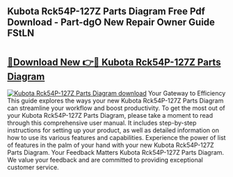 ## Kubota Rck54P-127Z Parts Diagram Free Pdf Download - Part-dgO New Repair Owner Guide FStLN

# <h2><a href="http://dfunfgy.blite.top/?on=Kubota+Rck54P-127Z+Parts+Diagram">🔗Download New 👉🔴 Kubota Rck54P-127Z Parts Diagram</a></h2>

[![Kubota Rck54P-127Z Parts Diagram download](https://i.imgur.com/lujVjoI.png)](http://dfunfgy.blite.top/?on=Kubota+Rck54P-127Z+Parts+Diagram)
Your Gateway to Efficiency This guide explores the ways your new Kubota Rck54P-127Z Parts Diagram can streamline your workflow and boost productivity. To get the most out of your Kubota Rck54P-127Z Parts Diagram, please take a moment to read through this comprehensive user manual. It includes step-by-step instructions for setting up your product, as well as detailed information on how to use its various features and capabilities. Experience the power of list of features in the palm of your hand with your new Kubota Rck54P-127Z Parts Diagram. Your Feedback Matters Kubota Rck54P-127Z Parts Diagram. We value your feedback and are committed to providing exceptional customer service.

